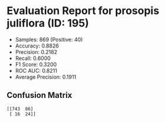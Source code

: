 # Evaluation Report for prosopis juliflora (ID: 195)
- Samples: 869 (Positive: 40)
- Accuracy: 0.8826
- Precision: 0.2182
- Recall: 0.6000
- F1 Score: 0.3200
- ROC AUC: 0.8211
- Average Precision: 0.1911

## Confusion Matrix
```
[[743  86]
 [ 16  24]]
````